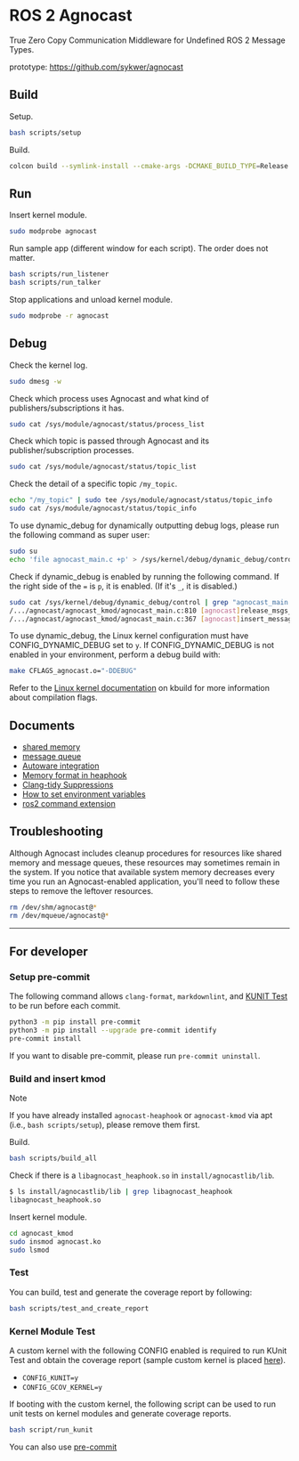 # ROS 2 Agnocast

True Zero Copy Communication Middleware for Undefined ROS 2 Message Types.

prototype: <https://github.com/sykwer/agnocast>

## Build

Setup.

```bash
bash scripts/setup
```

Build.

```bash
colcon build --symlink-install --cmake-args -DCMAKE_BUILD_TYPE=Release
```

## Run

Insert kernel module.

```bash
sudo modprobe agnocast
```

Run sample app (different window for each script).
The order does not matter.

```bash
bash scripts/run_listener
bash scripts/run_talker
```

Stop applications and unload kernel module.

```bash
sudo modprobe -r agnocast
```

## Debug

Check the kernel log.

```bash
sudo dmesg -w
```

Check which process uses Agnocast and what kind of publishers/subscriptions it has.

```bash
sudo cat /sys/module/agnocast/status/process_list
```

Check which topic is passed through Agnocast and its publisher/subscription processes.

```bash
sudo cat /sys/module/agnocast/status/topic_list
```

Check the detail of a specific topic `/my_topic`.

```bash
echo "/my_topic" | sudo tee /sys/module/agnocast/status/topic_info
sudo cat /sys/module/agnocast/status/topic_info
```

To use dynamic_debug for dynamically outputting debug logs, please run the following command as super user:

```bash
sudo su
echo 'file agnocast_main.c +p' > /sys/kernel/debug/dynamic_debug/control
```

Check if dynamic_debug is enabled by running the following command. If the right side of the `=` is `p`, it is enabled. (If it's `_`, it is disabled.)

```bash
sudo cat /sys/kernel/debug/dynamic_debug/control | grep "agnocast_main.c"
/.../agnocast/agnocast_kmod/agnocast_main.c:810 [agnocast]release_msgs_to_meet_depth =p "Release oldest message in the publisher_queue (publisher_pid=%d) of the topic (topic_name=%s) with qos_depth %d. (release_msgs_to_meet_depth)\012"
/.../agnocast/agnocast_kmod/agnocast_main.c:367 [agnocast]insert_message_entry =p "Insert an entry (topic_name=%s publisher_pid=%d msg_virtual_address=%lld timestamp=%lld). (insert_message_entry)"
```

To use dynamic_debug, the Linux kernel configuration must have CONFIG_DYNAMIC_DEBUG set to `y`.
If CONFIG_DYNAMIC_DEBUG is not enabled in your environment, perform a debug build with:

```bash
make CFLAGS_agnocast.o="-DDEBUG"
```

Refer to the [Linux kernel documentation](https://www.kernel.org/doc/Documentation/kbuild/makefiles.txt) on kbuild for more information about compilation flags.

## Documents

- [shared memory](./docs/shared_memory.md)
- [message queue](./docs/message_queue.md)
- [Autoware integration](./docs/autoware_integration.md)
- [Memory format in heaphook](./docs/heaphook_alignment.md)
- [Clang-tidy Suppressions](./docs/clang_tidy_suppression.md)
- [How to set environment variables](./docs/how_to_set_environment_variables.md)
- [ros2 command extension](./docs/ros2_command_extension.md)

## Troubleshooting

Although Agnocast includes cleanup procedures for resources like shared memory and message queues, these resources may sometimes remain in the system. If you notice that available system memory decreases every time you run an Agnocast-enabled application, you'll need to follow these steps to remove the leftover resources.

```bash
rm /dev/shm/agnocast@*
rm /dev/mqueue/agnocast@*
```

---

## For developer

### Setup pre-commit

The following command allows `clang-format`, `markdownlint`, and [KUNIT Test](./agnocast_kmod/agnocast_kunit.c) to be run before each commit.

```bash
python3 -m pip install pre-commit
python3 -m pip install --upgrade pre-commit identify
pre-commit install
```

If you want to disable pre-commit, please run `pre-commit uninstall`.

### Build and insert kmod

> [!NOTE]
> If you have already installed `agnocast-heaphook` or `agnocast-kmod` via apt (i.e., `bash scripts/setup`), please remove them first.

Build.

```bash
bash scripts/build_all
```

Check if there is a `libagnocast_heaphook.so` in `install/agnocastlib/lib`.

```bash
$ ls install/agnocastlib/lib | grep libagnocast_heaphook
libagnocast_heaphook.so
```

Insert kernel module.

```bash
cd agnocast_kmod
sudo insmod agnocast.ko
sudo lsmod
```

### Test

You can build, test and generate the coverage report by following:

```bash
bash scripts/test_and_create_report
```

### Kernel Module Test

A custom kernel with the following CONFIG enabled is required to run KUnit Test and obtain the coverage report (sample custom kernel is placed [here](https://drive.google.com/drive/folders/1sd8ROusgxhnEDOO0hbze3F5y47qtIdcM?usp=drive_link)).

- `CONFIG_KUNIT=y`
- `CONFIG_GCOV_KERNEL=y`

If booting with the custom kernel, the following script can be used to run unit tests on kernel modules and generate coverage reports.

```bash
bash script/run_kunit
```

You can also use [pre-commit](#setup-pre-commit)
